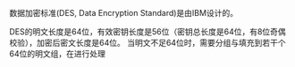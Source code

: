 数据加密标准(DES, Data Encryption Standard)是由IBM设计的。

DES的明文长度是64位，有效密钥长度是56位（密钥总长度是64位，有8位奇偶校验），加密后密文长度是64位。
当明文不足64位时，需要分组与填充到若干个64位的明文组，在进行处理

